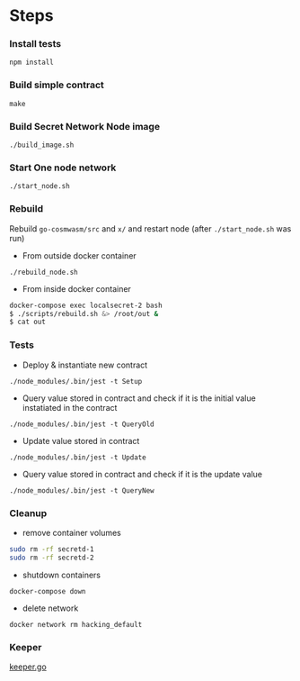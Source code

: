 
# Steps

### Install tests

`npm install`

### Build simple contract

`make`

### Build Secret Network Node image

`./build_image.sh`

### Start One node network

`./start_node.sh`


### Rebuild 

Rebuild `go-cosmwasm/src` and `x/` and restart node (after `./start_node.sh` was run)

* From outside docker container

`./rebuild_node.sh`

* From inside docker container

```bash
docker-compose exec localsecret-2 bash
$ ./scripts/rebuild.sh &> /root/out &
$ cat out
```


### Tests

* Deploy & instantiate new contract

`./node_modules/.bin/jest -t Setup`

* Query value stored in contract and check if it is the initial value instatiated in the contract
  
`./node_modules/.bin/jest -t QueryOld`

* Update value stored in contract
  
`./node_modules/.bin/jest -t Update`

* Query value stored in contract and check if it is the update value 

`./node_modules/.bin/jest -t QueryNew`


### Cleanup

* remove container volumes

```bash
sudo rm -rf secretd-1
sudo rm -rf secretd-2
```

* shutdown containers

`docker-compose down`

* delete network

`docker network rm hacking_default`

### Keeper
[keeper.go](../x/compute/internal/keeper/keeper.go#L478)
